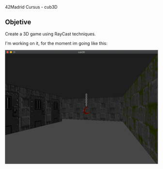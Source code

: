 42Madrid Cursus - cub3D

## Objetive

Create a 3D game using RayCast techniques.


I'm working on it, for the moment im going like this:

![WiP](./actual.png)
